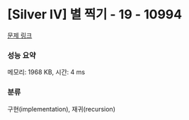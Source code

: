 # [Silver IV] 별 찍기 - 19 - 10994 

[문제 링크](https://www.acmicpc.net/problem/10994) 

### 성능 요약

메모리: 1968 KB, 시간: 4 ms

### 분류

구현(implementation), 재귀(recursion)

